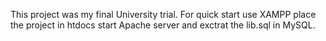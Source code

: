 This project was my final University trial.
For quick start use XAMPP place the project in htdocs start Apache server and exctrat the lib.sql in MySQL.
